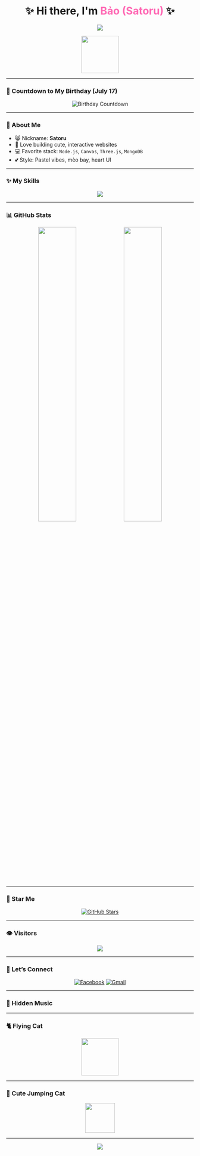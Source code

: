 <!-- 💖 Satoru GitHub README 💖 -->

<h1 align="center">
  ✨ Hi there, I'm <span style="color:#FF69B4;">Bảo (Satoru)</span> ✨
</h1>

<p align="center">
  <img src="https://readme-typing-svg.demolab.com?font=Pacifico&size=24&pause=1000&color=FF69B4&center=true&vCenter=true&multiline=true&width=600&lines=Code+with+love+%F0%9F%92%96;Mèo+cute+%2B+Canvas+%3D+Magic+%F0%9F%A7%9C;Sinh+nh%E1%BA%ADt+g%E1%BA%A7n+%C4%91%E1%BA%BFn+r%C3%B2i+%F0%9F%8E%82" />
</p>

<p align="center">
  <img src="https://media.giphy.com/media/JIX9t2j0ZTN9S/giphy.gif" width="100"/>
</p>

---

### 🎂 Countdown to My Birthday (July 17)

<p align="center">
  <img src="https://countdown.daysoftheyear.com/birthday?day=20&month=1&theme=pink&font=poiret-one" alt="Birthday Countdown">
</p>

---

### 🌸 About Me

- 😸 Nickname: **Satoru**
- 🐇 Love building cute, interactive websites
- 💻 Favorite stack: `Node.js`, `Canvas`, `Three.js`, `MongoDB`
- 💕 Style: Pastel vibes, mèo bay, heart UI

---

### ✨ My Skills

<p align="center">
  <img src="https://skillicons.dev/icons?i=html,css,js,react,nodejs,express,mongodb,figma,threejs&theme=light" />
</p>

---

### 📊 GitHub Stats

<p align="center">
  <img src="https://github-readme-stats.vercel.app/api?username=tieubao9k&show_icons=true&theme=tokyonight&hide_border=true&border_radius=12" width="45%">
  <img src="https://github-readme-streak-stats.herokuapp.com?user=tieubao9k&theme=tokyonight&hide_border=true&border_radius=12" width="45%">
</p>

---

### 🌟 Star Me

<p align="center">
  <a href="https://github.com/tieubao9k/tieubao9k">
    <img src="https://img.shields.io/github/stars/tieubao9k/tieubao9k?style=social" alt="GitHub Stars" />
  </a>
</p>

---

### 👁 Visitors

<p align="center">
  <img src="https://komarev.com/ghpvc/?username=tieubao9k&color=ff69b4&style=flat-square&label=Visitors" />
</p>

---

### 💌 Let’s Connect

<p align="center">
  <a href="https://facebook.com/wind.009" target="_blank"><img alt="Facebook" src="https://img.shields.io/badge/Facebook-ffb6c1?style=for-the-badge&logo=facebook&logoColor=white" /></a>
  <a href="mailto:shyn8383@gmail.com"><img alt="Gmail" src="https://img.shields.io/badge/Gmail-ff69b4?style=for-the-badge&logo=gmail&logoColor=white" /></a>
</p>

---

### 🎵 Hidden Music

<audio autoplay loop hidden>
  <source src="https://cdn.pixabay.com/download/audio/2023/03/14/audio_28757e4294.mp3?filename=cute-background-146094.mp3" type="audio/mp3">
</audio>

---

### 🐈 Flying Cat

<p align="center">
  <img src="https://media.giphy.com/media/WYEWpk4lRPDq0/giphy.gif" width="100"/>
</p>

---

### 🐾 Cute Jumping Cat

<p align="center">
  <img src="https://media.giphy.com/media/MDJ9IbxxvDUQM/giphy.gif" width="80">
</p>

---

<p align="center">
  <img src="https://capsule-render.vercel.app/api?type=waving&color=FFB6C1&height=150&section=footer&text=Satoru+Says+Thanks+for+Visiting+%F0%9F%92%95&fontSize=24&fontColor=ffffff" />
</p>
